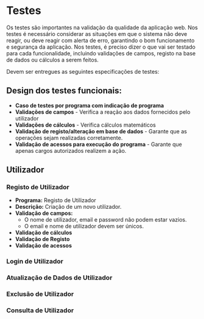 # Testes

Os testes são importantes na validação da qualidade da aplicação web. Nos testes é necessário considerar as situações em que o sistema não deve reagir, ou deve reagir com alerta de erro, garantindo o bom funcionamento e segurança da aplicação.
Nos testes, é preciso dizer o que vai ser testado para cada funcionalidade, incluindo validações de campos, registo na base de dados ou cálculos a serem feitos.

Devem ser entregues as seguintes especificações de testes: 
## Design dos testes funcionais: 
- **Caso de testes por programa com indicação de programa**
- **Validações de campos** - Verifica a reação aos dados fornecidos pelo utilizador
- **Validações de cálculos** - Verifica cálculos matemáticos
- **Validação de registo/alteração em base de dados** - Garante que as operações sejam realizadas corretamente.
- **Validação de acessos para execução do programa** - Garante que apenas cargos autorizados realizem a ação.

## Utilizador

### Registo de Utilizador
- **Programa:** Registo de Utilizador
- **Descrição:** Criação de um novo utilizador.
- **Validação de campos:**
  - O nome de utilizador, email e password não podem estar vazios.
  -  O email e nome de utilizador devem ser únicos.
- **Validação de cálculos**
- **Validação de Registo**
- **Validação de acessos**
### Login de Utilizador

### Atualização de Dados de Utilizador

### Exclusão de Utilizador

### Consulta de Utilizador

